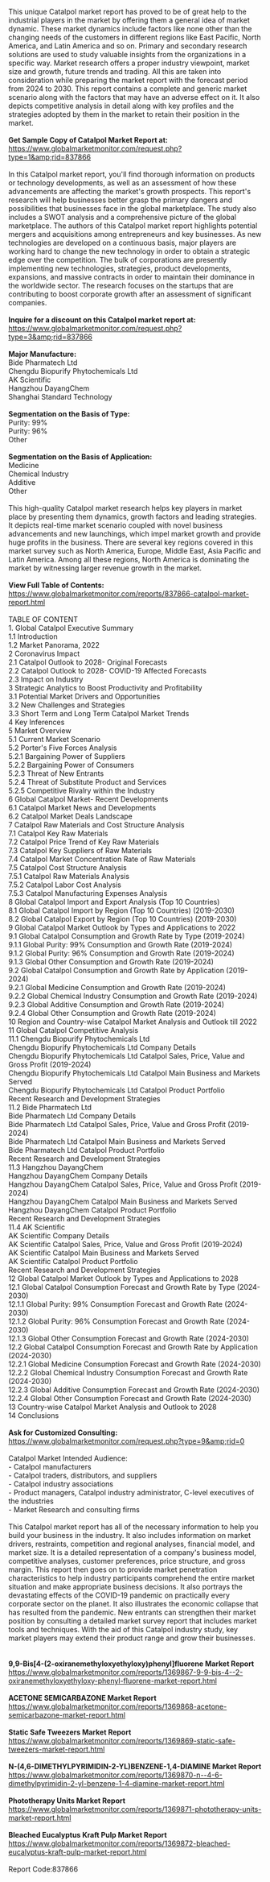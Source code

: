 This unique Catalpol market report has proved to be of great help to the industrial players in the market by offering them a general idea of market dynamic. These market dynamics include factors like none other than the changing needs of the customers in different regions like East Pacific, North America, and Latin America and so on. Primary and secondary research solutions are used to study valuable insights from the organizations in a specific way. Market research offers a proper industry viewpoint, market size and growth, future trends and trading. All this are taken into consideration while preparing the market report with the forecast period from 2024 to 2030. This report contains a complete and generic market scenario along with the factors that may have an adverse effect on it. It also depicts competitive analysis in detail along with key profiles and the strategies adopted by them in the market to retain their position in the market.<br /><br /><strong>Get Sample Copy of Catalpol Market Report at:</strong><br /><a href="https://www.globalmarketmonitor.com/request.php?type=1&amp;rid=837866">https://www.globalmarketmonitor.com/request.php?type=1&amp;rid=837866</a><br /><br />In this Catalpol market report, you'll find thorough information on products or technology developments, as well as an assessment of how these advancements are affecting the market's growth prospects. This report's research will help businesses better grasp the primary dangers and possibilities that businesses face in the global marketplace. The study also includes a SWOT analysis and a comprehensive picture of the global marketplace. The authors of this Catalpol market report highlights potential mergers and acquisitions among entrepreneurs and key businesses. As new technologies are developed on a continuous basis, major players are working hard to change the new technology in order to obtain a strategic edge over the competition. The bulk of corporations are presently implementing new technologies, strategies, product developments, expansions, and massive contracts in order to maintain their dominance in the worldwide sector. The research focuses on the startups that are contributing to boost corporate growth after an assessment of significant companies.<br /><br /><strong>Inquire for a discount on this Catalpol market report at:</strong><br /><a href="https://www.globalmarketmonitor.com/request.php?type=3&amp;rid=837866">https://www.globalmarketmonitor.com/request.php?type=3&amp;rid=837866</a><br /><br /><strong>Major Manufacture:</strong><br /> Bide Pharmatech Ltd <br />Chengdu Biopurify Phytochemicals Ltd <br />AK Scientific <br />Hangzhou DayangChem <br />Shanghai Standard Technology <br /><br /><strong>Segmentation on the Basis of Type:</strong><br />Purity: 99% <br />Purity: 96% <br />Other <br /><br /><strong>Segmentation on the Basis of Application:</strong><br />Medicine <br />Chemical Industry <br />Additive <br />Other <br /><br />This high-quality Catalpol market research helps key players in market place by presenting them dynamics, growth factors and leading strategies. It depicts real-time market scenario coupled with novel business advancements and new launchings, which impel market growth and provide huge profits in the business. There are several key regions covered in this market survey such as North America, Europe, Middle East, Asia Pacific and Latin America. Among all these regions, North America is dominating the market by witnessing larger revenue growth in the market.  <br /><br /><strong>View Full Table of Contents:</strong><br /><a href="https://www.globalmarketmonitor.com/reports/837866-catalpol-market-report.html">https://www.globalmarketmonitor.com/reports/837866-catalpol-market-report.html</a><br /><br />TABLE OF CONTENT<br />1. Global Catalpol Executive Summary<br />1.1 Introduction<br />1.2 Market Panorama, 2022<br />2 Coronavirus Impact<br />2.1 Catalpol Outlook to 2028- Original Forecasts<br />2.2 Catalpol Outlook to 2028- COVID-19 Affected Forecasts<br />2.3 Impact on Industry<br />3 Strategic Analytics to Boost Productivity and Profitability<br />3.1 Potential Market Drivers and Opportunities<br />3.2 New Challenges and Strategies<br />3.3 Short Term and Long Term Catalpol Market Trends<br />4 Key Inferences<br />5 Market Overview<br />5.1 Current Market Scenario<br />5.2 Porter's Five Forces Analysis<br />5.2.1 Bargaining Power of Suppliers<br />5.2.2 Bargaining Power of Consumers<br />5.2.3 Threat of New Entrants<br />5.2.4 Threat of Substitute Product and Services<br />5.2.5 Competitive Rivalry within the Industry<br />6 Global Catalpol Market- Recent Developments<br />6.1 Catalpol Market News and Developments<br />6.2 Catalpol Market Deals Landscape<br />7 Catalpol Raw Materials and Cost Structure Analysis<br />7.1 Catalpol Key Raw Materials<br />7.2 Catalpol Price Trend of Key Raw Materials<br />7.3 Catalpol Key Suppliers of Raw Materials<br />7.4 Catalpol Market Concentration Rate of Raw Materials<br />7.5 Catalpol Cost Structure Analysis<br />7.5.1 Catalpol Raw Materials Analysis<br />7.5.2 Catalpol Labor Cost Analysis<br />7.5.3 Catalpol Manufacturing Expenses Analysis<br />8 Global Catalpol Import and Export Analysis (Top 10 Countries)<br />8.1 Global Catalpol Import by Region (Top 10 Countries) (2019-2030)<br />8.2 Global Catalpol Export by Region (Top 10 Countries) (2019-2030)<br />9 Global Catalpol Market Outlook by Types and Applications to 2022<br />9.1 Global Catalpol Consumption and Growth Rate by Type (2019-2024)<br />9.1.1 Global Purity: 99% Consumption and Growth Rate (2019-2024)<br />9.1.2 Global Purity: 96% Consumption and Growth Rate (2019-2024)<br />9.1.3 Global Other Consumption and Growth Rate (2019-2024)<br />9.2 Global Catalpol Consumption and Growth Rate by Application (2019-2024)<br />9.2.1  Global Medicine Consumption and Growth Rate (2019-2024)<br />9.2.2  Global Chemical Industry Consumption and Growth Rate (2019-2024)<br />9.2.3  Global Additive Consumption and Growth Rate (2019-2024)<br />9.2.4  Global Other Consumption and Growth Rate (2019-2024)<br />10 Region and Country-wise Catalpol Market Analysis and Outlook till 2022<br />11 Global Catalpol Competitive Analysis<br />11.1 Chengdu Biopurify Phytochemicals Ltd<br />Chengdu Biopurify Phytochemicals Ltd Company Details<br />Chengdu Biopurify Phytochemicals Ltd Catalpol Sales, Price, Value and Gross Profit (2019-2024)<br />Chengdu Biopurify Phytochemicals Ltd Catalpol Main Business and Markets Served<br />Chengdu Biopurify Phytochemicals Ltd Catalpol Product Portfolio<br />Recent Research and Development Strategies<br />11.2 Bide Pharmatech Ltd<br />Bide Pharmatech Ltd Company Details<br />Bide Pharmatech Ltd Catalpol Sales, Price, Value and Gross Profit (2019-2024)<br />Bide Pharmatech Ltd Catalpol Main Business and Markets Served<br />Bide Pharmatech Ltd Catalpol Product Portfolio<br />Recent Research and Development Strategies<br />11.3 Hangzhou DayangChem<br />Hangzhou DayangChem Company Details<br />Hangzhou DayangChem Catalpol Sales, Price, Value and Gross Profit (2019-2024)<br />Hangzhou DayangChem Catalpol Main Business and Markets Served<br />Hangzhou DayangChem Catalpol Product Portfolio<br />Recent Research and Development Strategies<br />11.4 AK Scientific<br />AK Scientific Company Details<br />AK Scientific Catalpol Sales, Price, Value and Gross Profit (2019-2024)<br />AK Scientific Catalpol Main Business and Markets Served<br />AK Scientific Catalpol Product Portfolio<br />Recent Research and Development Strategies<br />12 Global Catalpol Market Outlook by Types and Applications to 2028<br />12.1 Global Catalpol Consumption Forecast and Growth Rate by Type (2024-2030)<br />12.1.1 Global Purity: 99% Consumption Forecast and Growth Rate (2024-2030)<br />12.1.2 Global Purity: 96% Consumption Forecast and Growth Rate (2024-2030)<br />12.1.3 Global Other Consumption Forecast and Growth Rate (2024-2030)<br />12.2 Global Catalpol Consumption Forecast and Growth Rate by Application (2024-2030)<br />12.2.1 Global Medicine Consumption Forecast and Growth Rate (2024-2030)<br />12.2.2 Global Chemical Industry Consumption Forecast and Growth Rate (2024-2030)<br />12.2.3 Global Additive Consumption Forecast and Growth Rate (2024-2030)<br />12.2.4 Global Other Consumption Forecast and Growth Rate (2024-2030)<br />13 Country-wise Catalpol Market Analysis and Outlook to 2028<br />14 Conclusions<br /><br /><strong>Ask for Customized Consulting:</strong><br /><a href="https://www.globalmarketmonitor.com/request.php?type=9&amp;rid=0">https://www.globalmarketmonitor.com/request.php?type=9&amp;rid=0</a><br /><br />Catalpol Market Intended Audience:<br />- Catalpol manufacturers<br />- Catalpol traders, distributors, and suppliers<br />- Catalpol industry associations<br />- Product managers, Catalpol industry administrator, C-level executives of the industries<br />- Market Research and consulting firms<br /><br />This Catalpol market report has all of the necessary information to help you build your business in the industry. It also includes information on market drivers, restraints, competition and regional analyses, financial model, and market size. It is a detailed representation of a company's business model, competitive analyses, customer preferences, price structure, and gross margin. This report then goes on to provide market penetration characteristics to help industry participants comprehend the entire market situation and make appropriate business decisions. It also portrays the devastating effects of the COVID-19 pandemic on practically every corporate sector on the planet. It also illustrates the economic collapse that has resulted from the pandemic. New entrants can strengthen their market position by consulting a detailed market survey report that includes market tools and techniques. With the aid of this Catalpol industry study, key market players may extend their product range and grow their businesses.<br /><br /><strong><br /></strong><strong>9,9-Bis[4-(2-oxiranemethyloxyethyloxy)phenyl]fluorene Market Report</strong><br /><a href="https://www.globalmarketmonitor.com/reports/1369867-9-9-bis-4--2-oxiranemethyloxyethyloxy-phenyl-fluorene-market-report.html">https://www.globalmarketmonitor.com/reports/1369867-9-9-bis-4--2-oxiranemethyloxyethyloxy-phenyl-fluorene-market-report.html</a><br /><br /><strong>ACETONE SEMICARBAZONE Market Report</strong><br /><a href="https://www.globalmarketmonitor.com/reports/1369868-acetone-semicarbazone-market-report.html">https://www.globalmarketmonitor.com/reports/1369868-acetone-semicarbazone-market-report.html</a><br /><br /><strong>Static Safe Tweezers Market Report</strong><br /><a href="https://www.globalmarketmonitor.com/reports/1369869-static-safe-tweezers-market-report.html">https://www.globalmarketmonitor.com/reports/1369869-static-safe-tweezers-market-report.html</a><br /><br /><strong>N-(4,6-DIMETHYLPYRIMIDIN-2-YL)BENZENE-1,4-DIAMINE Market Report</strong><br /><a href="https://www.globalmarketmonitor.com/reports/1369870-n--4-6-dimethylpyrimidin-2-yl-benzene-1-4-diamine-market-report.html">https://www.globalmarketmonitor.com/reports/1369870-n--4-6-dimethylpyrimidin-2-yl-benzene-1-4-diamine-market-report.html</a><br /><br /><strong>Phototherapy Units Market Report</strong><br /><a href="https://www.globalmarketmonitor.com/reports/1369871-phototherapy-units-market-report.html">https://www.globalmarketmonitor.com/reports/1369871-phototherapy-units-market-report.html</a><br /><br /><strong>Bleached Eucalyptus Kraft Pulp Market Report</strong><br /><a href="https://www.globalmarketmonitor.com/reports/1369872-bleached-eucalyptus-kraft-pulp-market-report.html">https://www.globalmarketmonitor.com/reports/1369872-bleached-eucalyptus-kraft-pulp-market-report.html</a><br /><br />Report Code:837866</p>
